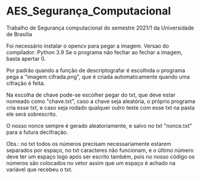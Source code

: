# AES_Segurança_Computacional
Trabalho de Segurança computacional do semestre 2021/1 da Universidade de Brasilia

Foi necessário instalar o opencv para pegar a imagem.  Versao do compilador: Python 3.9
Se o programa não fechar ao fechar a imagem, basta apertar 0.

Por padrão quando a função de descriptografar é escolhida o programa pega a "imagem cifrada.png", que é criada automaticamente quando uma cifração é feita.

Na escolha de chave pode-se escolher pegar do txt, que deve estar nomeado como "chave.txt", caso a chave seja aleatória, o próprio programa cria esse txt, 
e caso seja rodado qualquer outro teste com esse txt na pasta ele será sobrescrito.

O nosso nonce sempre é gerado aleatoriamente, e salvo no txt "nonce.txt" para a futura decifração.

Obs.: no txt todos os números precisam necessariamente estarem separados por espaço, no txt caracteres não funcionam, e o último número deve ter um espaço 
logo após ser escrito também, pois no nosso código os números são colocados no vetor assim que um espaço é achado na variável que recebeu o txt.
